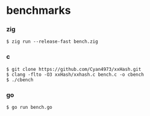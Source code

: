 # benchmarks


### zig 

```
$ zig run --release-fast bench.zig
```

### c

```
$ git clone https://github.com/Cyan4973/xxHash.git
$ clang -flto -O3 xxHash/xxhash.c bench.c -o cbench
$ ./cbench
```

### go

```
$ go run bench.go
```